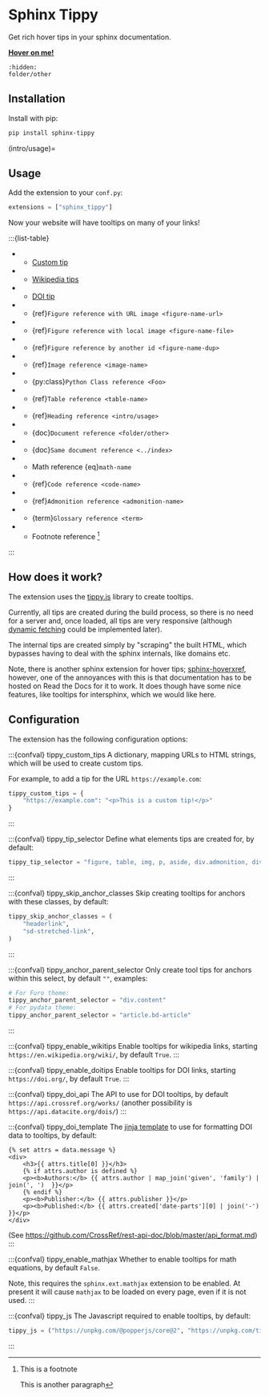 # Sphinx Tippy

Get rich hover tips in your sphinx documentation.

[**Hover on me!**](https://atomiks.github.io/tippyjs)

```{toctree}
:hidden:
folder/other
```

## Installation

Install with pip:

```bash
pip install sphinx-tippy
```

(intro/usage)=
## Usage

Add the extension to your `conf.py`:

```python
extensions = ["sphinx_tippy"]
```

Now your website will have tooltips on many of your links!

:::{list-table}

-  - [Custom tip](https://example.com)

-  - [Wikipedia tips](https://en.wikipedia.org/wiki/Tooltip)

-  - [DOI tip](https://doi.org/10.1186/gm483)

-  - {ref}`Figure reference with URL image <figure-name-url>`

-  - {ref}`Figure reference with local image <figure-name-file>`

-  - {ref}`Figure reference by another id <figure-name-dup>`

-  - {ref}`Image reference <image-name>`

-  - {py:class}`Python Class reference <Foo>`

-  - {ref}`Table reference <table-name>`

-  - {ref}`Heading reference <intro/usage>`

-  - {doc}`Document reference <folder/other>`

-  - {doc}`Same document reference <../index>`

-  - Math reference {eq}`math-name`

-  - {ref}`Code reference <code-name>`

-  - {ref}`Admonition reference <admonition-name>`

-  - {term}`Glossary reference <term>`

-  - Footnote reference [^1]

:::

[^1]: This is a footnote

    This is another paragraph

## How does it work?

The extension uses the [tippy.js](https://atomiks.github.io/tippyjs) library to create tooltips.

Currently, all tips are created during the build process, so there is no need for a server and, once loaded, all tips are very responsive
(although [dynamic fetching](https://atomiks.github.io/tippyjs/v6/ajax/) could be implemented later).

The internal tips are created simply by "scraping" the built HTML, which bypasses having to deal with the sphinx internals, like domains etc.

Note, there is another sphinx extension for hover tips; [sphinx-hoverxref](https://github.com/readthedocs/sphinx-hoverxref),
however, one of the annoyances with this is that documentation has to be hosted on Read the Docs for it to work.
It does though have some nice features, like tooltips for intersphinx, which we would like here.

## Configuration

The extension has the following configuration options:

:::{confval} tippy_custom_tips
A dictionary, mapping URLs to HTML strings, which will be used to create custom tips.

For example, to add a tip for the URL `https://example.com`:

```python
tippy_custom_tips = {
    "https://example.com": "<p>This is a custom tip!</p>"
}
```

:::

:::{confval} tippy_tip_selector
Define what elements tips are created for, by default:

```python
tippy_tip_selector = "figure, table, img, p, aside, div.admonition, div.literal-block-wrapper"
```

:::

:::{confval} tippy_skip_anchor_classes
Skip creating tooltips for anchors with these classes, by default:

```python
tippy_skip_anchor_classes = (
    "headerlink",
    "sd-stretched-link",
)
```

:::

:::{confval} tippy_anchor_parent_selector
Only create tool tips for anchors within this select, by default `""`, examples:

```python
# For Furo theme:
tippy_anchor_parent_selector = "div.content"
# For pydata theme:
tippy_anchor_parent_selector = "article.bd-article"
```

:::

:::{confval} tippy_enable_wikitips
Enable tooltips for wikipedia links, starting `https://en.wikipedia.org/wiki/`, by default `True`.
:::

:::{confval} tippy_enable_doitips
Enable tooltips for DOI links, starting `https://doi.org/`, by default `True`.
:::

:::{confval} tippy_doi_api
The API to use for DOI tooltips, by default `https://api.crossref.org/works/`
(another possibility is `https://api.datacite.org/dois/`)
:::

:::{confval} tippy_doi_template
The [jinja template](https://jinja.palletsprojects.com) to use for formatting DOI data to tooltips, by default:

```jinja
{% set attrs = data.message %}
<div>
    <h3>{{ attrs.title[0] }}</h3>
    {% if attrs.author is defined %}
    <p><b>Authors:</b> {{ attrs.author | map_join('given', 'family') | join(', ')  }}</p>
    {% endif %}
    <p><b>Publisher:</b> {{ attrs.publisher }}</p>
    <p><b>Published:</b> {{ attrs.created['date-parts'][0] | join('-') }}</p>
</div>
```

(See <https://github.com/CrossRef/rest-api-doc/blob/master/api_format.md>)
:::

:::{confval} tippy_enable_mathjax
Whether to enable tooltips for math equations, by default `False`.

Note, this requires the `sphinx.ext.mathjax` extension to be enabled.
At present it will cause `mathjax` to be loaded on every page, even if it is not used.
:::

:::{confval} tippy_js
The Javascript required to enable tooltips, by default:

```python
tippy_js = ("https://unpkg.com/@popperjs/core@2", "https://unpkg.com/tippy.js@6")
```

:::
